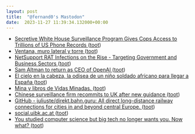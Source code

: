 ```yaml
---
layout: post
title:  "@fernand0's Mastodon"
date:  2023-11-27 11:39:34.132000+00:00
---
```

*  [Secretive White House Surveillance Program Gives Cops Access to Trillions of US Phone Records ](https://www.wired.com/story/hemisphere-das-white-house-surveillance-trillions-us-call-records) ([toot](https://mastodon.social/@fernand0/111482317971868747))
*  [Ventana, muro lateral y torre ](https://www.flickr.com/photos/fernand0/53339802400) ([toot](https://mastodon.social/@fernand0/111482196942208360))
*  [NetSupport RAT Infections on the Rise - Targeting Government and Business Sectors ](https://thehackernews.com/2023/11/netsupport-rat-infections-on-rise.htm) ([toot](https://mastodon.social/@fernand0/111482053702879713))
*  [Sam Altman to return as CEO of OpenAI ](https://www.theguardian.com/technology/2023/nov/22/sam-altman-openai-ceo-return-board-chatgp) ([toot](https://mastodon.social/@fernand0/111481858246024399))
*  [El cielo en la cabeza, la odisea de un niño soldado africano para llegar a España ](https://www.rtve.es/noticias/20231121/cielo-cabeza-altarriba-garcia-moral/2461449.shtm) ([toot](https://mastodon.social/@fernand0/111480154368898295))
*  [Mina y libros de Vidas Minadas. ](https://avecesunafoto.wordpress.com/2023/11/26/mina-y-libros-de-vidas-minadas) ([toot](https://mastodon.social/@fernand0/111478288561387756))
*  [Chinese surveillance firm recommits to UK after new guidance ](https://www.theguardian.com/uk-news/2023/oct/23/chinese-surveillance-firm-hikvision-recommits-to-uk-after-new-guidanc) ([toot](https://mastodon.social/@fernand0/111478229777224125))
*  [GitHub - juliuste/direkt.bahn.guru: All direct long-distance railway connections for cities in and beyond central Europe. ](https://github.com/juliuste/direkt.bahn.gur) ([toot](https://mastodon.social/@fernand0/111478037141132653))
*  [social.uibk.ac.at ](https://social.uibk.ac.at/abou) ([toot](https://mastodon.social/@fernand0/111477805962588528))
*  [You studied computer science but big tech no longer wants you. Now what? ](https://www.economist.com/1843/2023/05/15/you-studied-computer-science-but-big-tech-no-longer-wants-you-now-wha) ([toot](https://mastodon.social/@fernand0/111477485409582294))

